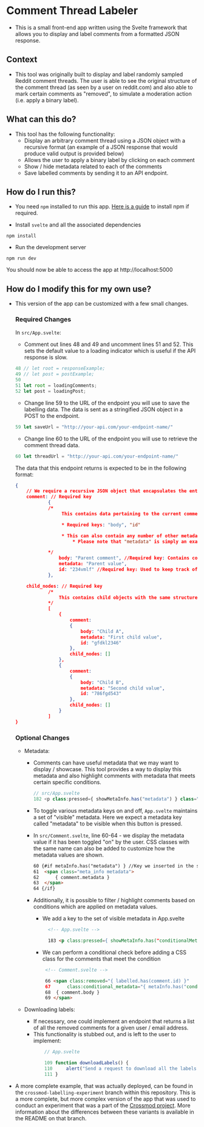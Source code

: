 # Comment Thread Labeler

* This is a small front-end app written using the Svelte framework that allows you to display and label comments from a formatted JSON response.

## Context
* This tool was originally built to display and label randomly sampled Reddit comment threads. The user is able to see the original structure of the comment thread (as seen by a user on reddit.com) and also able to mark certain comments as "removed", to simulate a moderation action (i.e. apply a binary label).

## What can this do?

* This tool has the following functionality:
    * Display an arbitrary comment thread using a JSON object with a recursive format (an example of a JSON response that would produce valid output is provided below)
    * Allows the user to apply a binary label by clicking on each comment
    * Show / hide metadata related to each of the comments
    * Save labelled comments by sending it to an API endpoint.

## How do I run this?

* You need `npm` installed to run this app. [Here is a guide](https://docs.npmjs.com/downloading-and-installing-node-js-and-npm) to install npm if required.

* Install `svelte` and all the associated dependencies
```
npm install
```

* Run the development server
```
npm run dev
```
You should now be able to access the app at http://localhost:5000

## How do I modify this for my own use?
* This version of the app can be customized with a few small changes.
    ### Required Changes

    In `src/App.svelte`:
    * Comment out lines 48 and 49 and uncomment lines 51 and 52. This sets the default value to a loading indicator which is useful if the API response is slow.

    ```js
	48 // let root = responseExample; 
	49 // let post = postExample;
    50
	51 let root = loadingComments;
    52 let post = loadingPost;
    ```

    * Change line 59 to the URL of the endpoint you will use to save the labelling data. The data is sent as a stringified JSON object in a POST to the endpoint.
    ```js
    59 let saveUrl = "http://your-api.com/your-endpoint-name/"
    ``` 
    
    * Change line 60 to the URL of the endpoint you will use to retrieve the comment thread data. 
    ```js
    60 let threadUrl = "http://your-api.com/your-endpoint-name/"
    ``` 

    The data that this endpoint returns is expected to be in the following format:
    ```json
	{
        // We require a recursive JSON object that encapsulates the entire comment thread. This object should have certain "required" keys for the app to work correctly without any additional modifications.
		comment: // Required key
				{
                /*
                     This contains data pertaining to the current comment. 

                     * Required keys: "body", "id"

                     * This can also contain any number of other metadata keys that can be used to show/hide relevant companion information / highlight comments with certain values of metadata etc.
                         * Please note that "metadata" is simply an example key - you can include any number of keys that you require. Refer to the metadata section of this README to see how you can use this additional data.

                */
					body: "Parent comment", //Required key: Contains content for the comment 
					metadata: "Parent value",
					id: "234vmlf" //Required key: Used to keep track of which comments are labelled. We expect this to be globally unique identifiers available for each comment in the thread
				},

		child_nodes: // Required key
                /*
                    This contains child objects with the same structure, indicating which child comments are nested under which parents. This recursive structure is used by the app to recreate the comment thread.
                */
				[
					{ 
						comment:
						{
							body: "Child A",
							metadata: "First child value",
							id: "gfdkl2346"
						},
						child_nodes: []
					},
					{ 
						comment:
						{
							body: "Child B",
							metadata: "Second child value",
							id: "786fgd543"
						},
						child_nodes: []
					}
				]
	}
    ```
    
    ### Optional Changes

    * Metadata:
        * Comments can have useful metadata that we may want to display / showcase. This tool provides a way to display this metadata and also highlight comments with metadata that meets certain specific conditions.
             ```js
             // src/App.svelte
             182 <p class:pressed={ showMetaInfo.has("metadata") } class="button" on:click={ () => addMetaInfo("metadata") }>Reveal metadata value for all comments</p>            
             ```
        * To toggle various metadata keys on and off, `App.svelte` maintains a set of "visible" metadata. Here we expect a metadata key called "metadata" to be visible when this button is pressed.

        * In `src/Comment.svelte`, line 60-64 - we display the metadata value if it has been toggled "on" by the user. CSS classes with the same name can also be added to customize how the metadata values are shown.

            ```html
    		60 {#if metaInfo.has("metadata") } //Key we inserted in the set of visible metadata in App.svelte
    		61	<span class="meta_info metadata">
    		62		{ comment.metadata }
    		63	</span>
    		64 {/if}
            ```
        * Additionally, it is possible to filter / highlight comments based on conditions which are applied on metadata values.
            * We add a key to the set of visible metadata in App.svelte
              ```html
                <!-- App.svelte -->

	            183 <p class:pressed={ showMetaInfo.has("conditionalMetadata") } class="button" on:click={ () => addMetaInfo("conditionalMetadata") }>Highlight comments for which the metadata value meets a condition</p>
              ```
              
            * We can perform a conditional check before adding a CSS class for the comments that meet the condition
               ```html
                <!-- Comment.svelte -->

		        66 <span class:removed="{ labelled.has(comment.id) }"
		        67      class:conditional_metadata="{ metaInfo.has("conditionalMetadata") && comment.metadata.length > 12 }"> <!-- We check a specific conditon before applying the CSS class for our new filter -->
		        68	{ comment.body }
		        69 </span>
              ```

    * Downloading labels:
        * If necessary, one could implement an endpoint that returns a list of all the removed comments for a given user / email address.
        * This functionality is stubbed out, and is left to the user to implement:
            ```js
                // App.svelte

	            109 function downloadLabels() {
	            110 	alert("Send a request to download all the labels at this point!")
	            111 }

            ```
* A more complete example, that was actually deployed, can be found in the `crossmod-labelling-experiment` branch within this repository. This is a more complete, but more complex version of the app that was used to conduct an experiment that was a part of the [Crossmod project](https://github.com/ceshwar/crossmod). More information about the differences between these variants is available in the README on that branch.
    